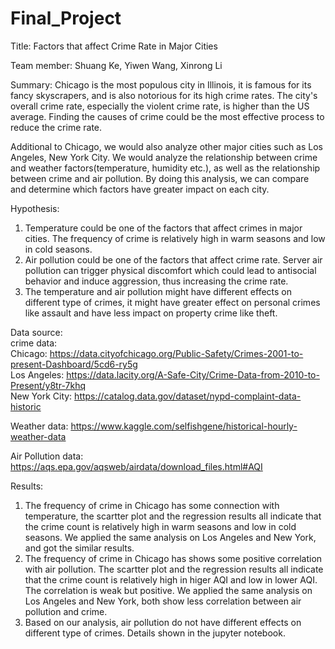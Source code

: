 # Final_Project
Title: Factors that affect Crime Rate in Major Cities

Team member: 
Shuang Ke, Yiwen Wang, Xinrong Li


Summary: Chicago is the most populous city in Illinois, it is famous for its fancy skyscrapers, and is also notorious for its high crime rates. The city's overall crime rate, especially the violent crime rate, is higher than the US average. Finding the causes of crime could be the most effective process to reduce the crime rate.


Additional to Chicago, we would also analyze other major cities such as Los Angeles, New York City. We would analyze the relationship between crime and weather factors(temperature, humidity etc.), as well as the relationship between crime and air pollution. By doing this analysis, we can compare and determine which factors have greater impact on each city.


Hypothesis:
1. Temperature could be one of the factors that affect crimes in major cities. The frequency of crime is relatively high in warm seasons and low in cold seasons.
2. Air pollution could be one of the factors that affect crime rate. Server air pollution can trigger physical discomfort which could lead to antisocial behavior and induce aggression, thus increasing the crime rate.
3. The temperature and air pollution might have different effects on different type of crimes, it might have greater effect on personal crimes like assault and have less impact on property crime like theft.


Data source: <br>
crime data: <br>
Chicago: https://data.cityofchicago.org/Public-Safety/Crimes-2001-to-present-Dashboard/5cd6-ry5g  <br>
Los Angeles: https://data.lacity.org/A-Safe-City/Crime-Data-from-2010-to-Present/y8tr-7khq    <br>
New York City: https://catalog.data.gov/dataset/nypd-complaint-data-historic

Weather data: https://www.kaggle.com/selfishgene/historical-hourly-weather-data

Air Pollution data: https://aqs.epa.gov/aqsweb/airdata/download_files.html#AQI


Results:

1. The frequency of crime in Chicago has some connection with temperature, the scartter plot and the regression results all indicate that the crime count is relatively high in warm seasons and low in cold seasons. We applied the same analysis on Los Angeles and New York, and got the similar results.
2. The frequency of crime in Chicago has shows some positive correlation with air pollution. The scartter plot and the regression results all indicate that the crime count is relatively high in higer AQI and low in lower AQI. The correlation is weak but positive. We applied the same analysis on Los Angeles and New York, both show less correlation between air pollution and crime.
3. Based on our analysis, air pollution do not have different effects on different type of crimes. 
Details shown in the jupyter notebook.
